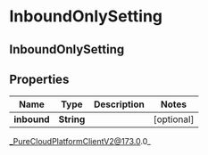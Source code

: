# InboundOnlySetting

## InboundOnlySetting

## Properties

|Name | Type | Description | Notes|
|------------ | ------------- | ------------- | -------------|
| **inbound** | **String** |  | [optional] |



_PureCloudPlatformClientV2@173.0.0_
